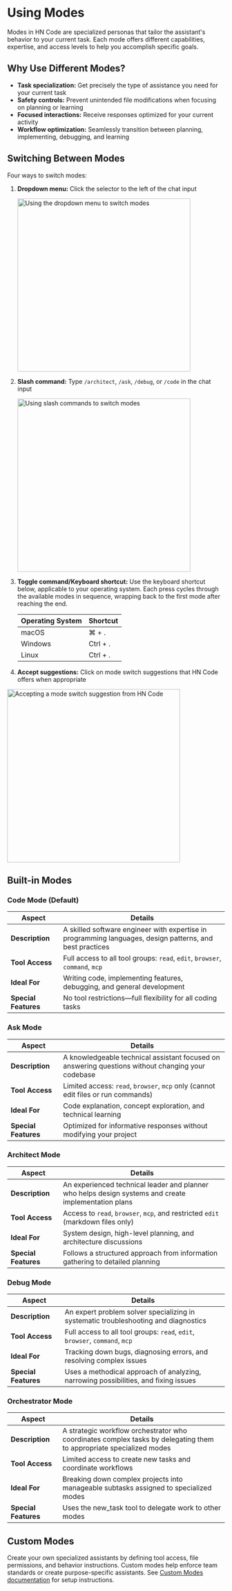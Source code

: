 # Using Modes

Modes in HN Code are specialized personas that tailor the assistant's behavior to your current task. Each mode offers different capabilities, expertise, and access levels to help you accomplish specific goals.

## Why Use Different Modes?

- **Task specialization:** Get precisely the type of assistance you need for your current task
- **Safety controls:** Prevent unintended file modifications when focusing on planning or learning
- **Focused interactions:** Receive responses optimized for your current activity
- **Workflow optimization:** Seamlessly transition between planning, implementing, debugging, and learning

<YouTubeEmbed
  url="https://youtu.be/cS4vQfX528w"
  caption="Explaining the different modes in HN Code"
/>

## Switching Between Modes

Four ways to switch modes:

1. **Dropdown menu:** Click the selector to the left of the chat input

    <img src="/docs/img/modes/modes.png" alt="Using the dropdown menu to switch modes" width="400" />

2. **Slash command:** Type `/architect`, `/ask`, `/debug`, or `/code` in the chat input

    <img src="/docs/img/modes/modes-1.png" alt="Using slash commands to switch modes" width="400" />

3. **Toggle command/Keyboard shortcut:** Use the keyboard shortcut below, applicable to your operating system. Each press cycles through the available modes in sequence, wrapping back to the first mode after reaching the end.

    | Operating System | Shortcut |
    | ---------------- | -------- |
    | macOS            | ⌘ + .    |
    | Windows          | Ctrl + . |
    | Linux            | Ctrl + . |

4. **Accept suggestions:** Click on mode switch suggestions that HN Code offers when appropriate

 <img src="/docs/img/modes/modes-2.png" alt="Accepting a mode switch suggestion from HN Code" width="400" />

## Built-in Modes

### Code Mode (Default)

| Aspect               | Details                                                                                                  |
| -------------------- | -------------------------------------------------------------------------------------------------------- |
| **Description**      | A skilled software engineer with expertise in programming languages, design patterns, and best practices |
| **Tool Access**      | Full access to all tool groups: `read`, `edit`, `browser`, `command`, `mcp`                              |
| **Ideal For**        | Writing code, implementing features, debugging, and general development                                  |
| **Special Features** | No tool restrictions—full flexibility for all coding tasks                                               |

### Ask Mode

| Aspect               | Details                                                                                           |
| -------------------- | ------------------------------------------------------------------------------------------------- |
| **Description**      | A knowledgeable technical assistant focused on answering questions without changing your codebase |
| **Tool Access**      | Limited access: `read`, `browser`, `mcp` only (cannot edit files or run commands)                 |
| **Ideal For**        | Code explanation, concept exploration, and technical learning                                     |
| **Special Features** | Optimized for informative responses without modifying your project                                |

### Architect Mode

| Aspect               | Details                                                                                              |
| -------------------- | ---------------------------------------------------------------------------------------------------- |
| **Description**      | An experienced technical leader and planner who helps design systems and create implementation plans |
| **Tool Access**      | Access to `read`, `browser`, `mcp`, and restricted `edit` (markdown files only)                      |
| **Ideal For**        | System design, high-level planning, and architecture discussions                                     |
| **Special Features** | Follows a structured approach from information gathering to detailed planning                        |

### Debug Mode

| Aspect               | Details                                                                             |
| -------------------- | ----------------------------------------------------------------------------------- |
| **Description**      | An expert problem solver specializing in systematic troubleshooting and diagnostics |
| **Tool Access**      | Full access to all tool groups: `read`, `edit`, `browser`, `command`, `mcp`         |
| **Ideal For**        | Tracking down bugs, diagnosing errors, and resolving complex issues                 |
| **Special Features** | Uses a methodical approach of analyzing, narrowing possibilities, and fixing issues |

### Orchestrator Mode

| Aspect               | Details                                                                                                             |
| -------------------- | ------------------------------------------------------------------------------------------------------------------- |
| **Description**      | A strategic workflow orchestrator who coordinates complex tasks by delegating them to appropriate specialized modes |
| **Tool Access**      | Limited access to create new tasks and coordinate workflows                                                         |
| **Ideal For**        | Breaking down complex projects into manageable subtasks assigned to specialized modes                               |
| **Special Features** | Uses the new_task tool to delegate work to other modes                                                              |

## Custom Modes

Create your own specialized assistants by defining tool access, file permissions, and behavior instructions. Custom modes help enforce team standards or create purpose-specific assistants. See [Custom Modes documentation](/features/custom-modes) for setup instructions.
